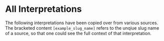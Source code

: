 # All Interpretations

The following interpretations have been copied over from various sources. The bracketed content `[example_slug_name]` refers to the unqiue slug name of a source, so that one could see the full context of that interpretation.
